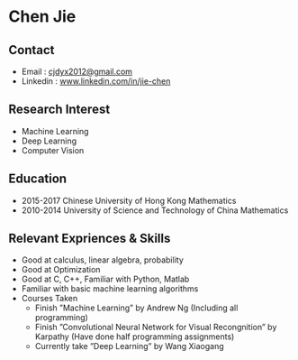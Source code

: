 # Chen Jie

## Contact
* Email : cjdyx2012@gmail.com
* Linkedin : www.linkedin.com/in/jie-chen

## Research Interest
* Machine Learning
* Deep Learning
* Computer Vision

## Education
* 2015-2017 Chinese University of Hong Kong  Mathematics
* 2010-2014 University of Science and Technology of China  Mathematics

## Relevant Expriences & Skills
* Good at calculus, linear algebra, probability
* Good at Optimization
* Good at C, C++, Familiar with Python, Matlab
* Familiar with basic machine learning algorithms
* Courses Taken
    * Finish ”Machine Learning” by Andrew Ng (Including all programming)
    * Finish ”Convolutional Neural Network for Visual Recongnition” by Karpathy (Have
done half programming assignments)
    * Currently take ”Deep Learning” by Wang Xiaogang
